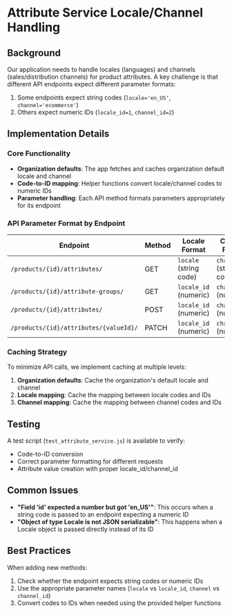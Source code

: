 # Attribute Service Locale/Channel Handling

## Background

Our application needs to handle locales (languages) and channels (sales/distribution channels) for product attributes. A key challenge is that different API endpoints expect different parameter formats:

1. Some endpoints expect string codes (`locale='en_US'`, `channel='ecommerce'`)
2. Others expect numeric IDs (`locale_id=1`, `channel_id=2`)

## Implementation Details

### Core Functionality

- **Organization defaults**: The app fetches and caches organization default locale and channel
- **Code-to-ID mapping**: Helper functions convert locale/channel codes to numeric IDs
- **Parameter handling**: Each API method formats parameters appropriately for its endpoint

### API Parameter Format by Endpoint

| Endpoint | Method | Locale Format | Channel Format |
|----------|--------|--------------|---------------|
| `/products/{id}/attributes/` | GET | `locale` (string code) | `channel` (string code) |
| `/products/{id}/attribute-groups/` | GET | `locale_id` (numeric) | `channel_id` (numeric) |
| `/products/{id}/attributes/` | POST | `locale_id` (numeric) | `channel_id` (numeric) |
| `/products/{id}/attributes/{valueId}/` | PATCH | `locale_id` (numeric) | `channel_id` (numeric) |

### Caching Strategy

To minimize API calls, we implement caching at multiple levels:

1. **Organization defaults**: Cache the organization's default locale and channel
2. **Locale mapping**: Cache the mapping between locale codes and IDs
3. **Channel mapping**: Cache the mapping between channel codes and IDs

## Testing

A test script (`test_attribute_service.js`) is available to verify:
- Code-to-ID conversion
- Correct parameter formatting for different requests
- Attribute value creation with proper locale_id/channel_id

## Common Issues

- **"Field 'id' expected a number but got 'en_US'"**: This occurs when a string code is passed to an endpoint expecting a numeric ID
- **"Object of type Locale is not JSON serializable"**: This happens when a Locale object is passed directly instead of its ID

## Best Practices

When adding new methods:
1. Check whether the endpoint expects string codes or numeric IDs
2. Use the appropriate parameter names (`locale` vs `locale_id`, `channel` vs `channel_id`)
3. Convert codes to IDs when needed using the provided helper functions 
